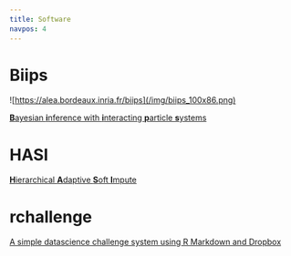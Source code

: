 ```yaml
---
title: Software
navpos: 4
---
```


# Biips

![https://alea.bordeaux.inria.fr/biips](/img/biips_100x86.png)

[**B**ayesian **i**nference with **i**nteracting **p**article **s**ystems](https://alea.bordeaux.inria.fr/biips)

# HASI

[**H**ierarchical **A**daptive **S**oft **I**mpute](hasi.html)

# rchallenge

[A simple datascience challenge system using R Markdown and Dropbox](http://adrtod.github.io/rchallenge/)

